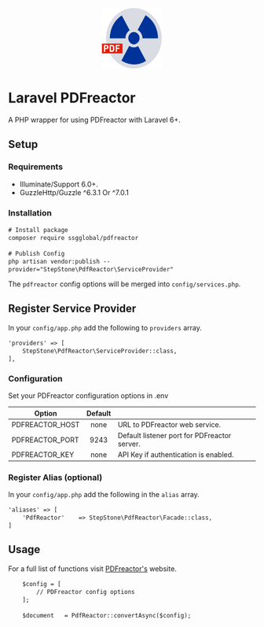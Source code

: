 <p align="center"><img width="124" height="124" src="pdfreactor.png" /></p>

# Laravel PDFreactor
A PHP wrapper for using PDFreactor with Laravel 6+.

## Setup

### Requirements

* Illuminate/Support 6.0+.
* GuzzleHttp/Guzzle ^6.3.1 Or ^7.0.1

### Installation

```
# Install package
composer require ssgglobal/pdfreactor

# Publish Config
php artisan vendor:publish --provider="StepStone\PdfReactor\ServiceProvider"
```

The `pdfreactor` config options will be merged into `config/services.php`.

## Register Service Provider
In your `config/app.php` add the following to `providers` array.

```
'providers' => [
    StepStone\PdfReactor\ServiceProvider::class,
],
```

### Configuration
Set your PDFreactor configuration options in .env

| Option  | Default  |   |
|---|:-:|---|
| PDFREACTOR_HOST | none  | URL to PDFreactor web service. |
| PDFREACTOR_PORT | 9243  | Default listener port for PDFreactor server. |
| PDFREACTOR_KEY | none | API Key if authentication is enabled. |

### Register Alias (optional)
In your `config/app.php` add the following in the `alias` array.

```
'aliases' => [
    'PdfReactor'    => StepStone\PdfReactor\Facade::class,
]
```

## Usage

For a full list of functions visit [PDFreactor's](https://pdfreactor.com) website.

```
    $config = [
        // PDFreactor config options
    ];

    $document   = PdfReactor::convertAsync($config);
```